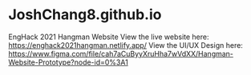 # JoshChang8.github.io
EngHack 2021 Hangman Website
View the live website here: https://enghack2021hangman.netlify.app/
View the UI/UX Design here: https://www.figma.com/file/cah7aCuByyXruHha7wVdXX/Hangman-Website-Prototype?node-id=0%3A1
